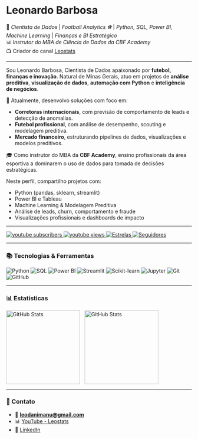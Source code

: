 # Leonardo Barbosa

🎯 *Cientista de Dados* | *Football Analytics ⚽* | *Python, SQL, Power BI, Machine Learning* | *Finanças e BI Estratégico*  
📊 *Instrutor do MBA de Ciência de Dados da CBF Academy*  
📺 Criador do canal [Leostats](https://www.youtube.com/@leostats)

---

Sou Leonardo Barbosa, Cientista de Dados apaixonado por **futebol, finanças e inovação**. Natural de Minas Gerais, atuo em projetos de **análise preditiva**, **visualização de dados**, **automação com Python** e **inteligência de negócios**.

💼 Atualmente, desenvolvo soluções com foco em:
- **Corretoras internacionais**, com previsão de comportamento de leads e detecção de anomalias.
- **Futebol profissional**, com análise de desempenho, scouting e modelagem preditiva.
- **Mercado financeiro**, estruturando pipelines de dados, visualizações e modelos preditivos.

🎓 Como instrutor do MBA da **CBF Academy**, ensino profissionais da área esportiva a dominarem o uso de dados para tomada de decisões estratégicas.

Neste perfil, compartilho projetos com:
- Python (pandas, sklearn, streamlit)
- Power BI e Tableau
- Machine Learning & Modelagem Preditiva
- Análise de leads, churn, comportamento e fraude
- Visualizações profissionais e dashboards de impacto

---

<p align="left">
    <a href="https://www.youtube.com/@leonardobarbosa777?sub_confirmation=1">
        <img 
            alt="youtube subscribers" 
            title="Inscreva-se no meu canal" 
            src="https://custom-icon-badges.demolab.com/youtube/channel/subscribers/UCk_hE-8Pn5Y47NrXA9-lRpw?color=%23E05D44&label=Inscreva-se&logo=video&logoColor=white&style=for-the-badge&labelColor=CE4630"
        />
    </a>
    <a href="https://www.youtube.com/@leonardobarbosa777">
        <img 
            alt="youtube views" 
            title="Vizualizações no YouTube" 
            src="https://custom-icon-badges.demolab.com/youtube/channel/views/UCk_hE-8Pn5Y47NrXA9-lRpw?color=%23E1AD0E&logo=eye&logoColor=white&style=for-the-badge&labelColor=C79600"
        />
    </a> 
    <a href="https://github.com/leojoker?tab=repositories&sort=stargazers">
        <img 
            alt="Estrelas" 
            title="Estrelas" 
            src="https://custom-icon-badges.demolab.com/github/stars/leojoker?color=55960c&style=for-the-badge&labelColor=488207&logo=star&label=estrelas"
        />
    </a>
    <a href="https://github.com/leojoker?tab=followers">
        <img 
            alt="Seguidores" 
            title="Me siga no GitHub" 
            src="https://custom-icon-badges.demolab.com/github/followers/leojoker?color=236ad3&labelColor=1155ba&style=for-the-badge&logo=github&label=Seguidores&logoColor=white"
        />
    </a>
</p>

---

### 📚 Tecnologias & Ferramentas

![Python](https://img.shields.io/badge/Python-3776AB?style=flat&logo=python&logoColor=white)
![SQL](https://img.shields.io/badge/SQL-4479A1?style=flat&logo=mysql&logoColor=white)
![Power BI](https://img.shields.io/badge/Power%20BI-F2C811?style=flat&logo=powerbi&logoColor=black)
![Streamlit](https://img.shields.io/badge/Streamlit-FF4B4B?style=flat&logo=streamlit&logoColor=white)
![Scikit-learn](https://img.shields.io/badge/Scikit--learn-F7931E?style=flat&logo=scikit-learn&logoColor=white)
![Jupyter](https://img.shields.io/badge/Jupyter-F37626?style=flat&logo=jupyter&logoColor=white)
![Git](https://img.shields.io/badge/Git-F05032?style=flat&logo=git&logoColor=white)
![GitHub](https://img.shields.io/badge/GitHub-181717?style=flat&logo=github&logoColor=white)

---

### 📊 Estatísticas

<p>
  <img 
    align="left" 
    alt="GitHub Stats" 
    height="200" 
    style="padding-right: 10px;" 
    src="https://github-readme-stats.vercel.app/api?username=leojoker&show_icons=true&theme=tokyonight&include_all_commits=true&locale=pt-br" 
  />

<img 
      align="left" 
      alt="GitHub Stats" 
      height="200" 
      src="https://github-readme-stats.vercel.app/api/top-langs/?username=leojoker&theme=tokyonight&layout=compact&custom_title=Tecnologias&langs_count=9" 
  />
</p> <br clear="all" />



---

### 📎 Contato
- 📧 **leodanimanu@gmail.com**
- 📊 [YouTube - Leostats](https://www.youtube.com/@leostats)
- 💼 [LinkedIn](https://www.linkedin.com/in/leonardo-barbosa777/)
